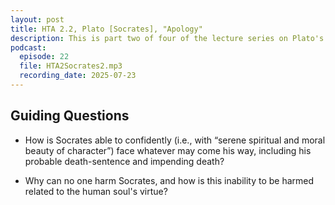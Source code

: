 ```yaml
---
layout: post
title: HTA 2.2, Plato [Socrates], "Apology"
description: This is part two of four of the lecture series on Plato's "Apology," a faithful rendition of Socrates' aretaic voice at his death trial.
podcast:
  episode: 22
  file: HTA2Socrates2.mp3
  recording_date: 2025-07-23
---
```


## Guiding Questions

* How is Socrates able to confidently (i.e., with “serene spiritual and moral beauty of character”) face whatever may come his way, including his probable death-sentence and impending death?

* Why can no one harm Socrates, and how is this inability to be harmed related to the human soul's virtue?
